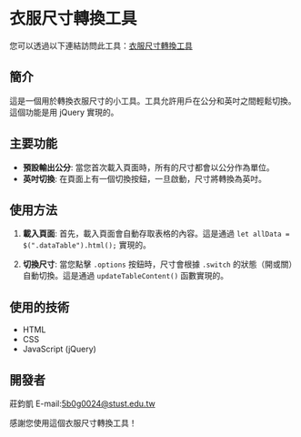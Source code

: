 # 衣服尺寸轉換工具 
您可以透過以下連結訪問此工具：[衣服尺寸轉換工具](https://clothe-size.netlify.app/)
## 簡介

這是一個用於轉換衣服尺寸的小工具。工具允許用戶在公分和英吋之間輕鬆切換。這個功能是用 jQuery 實現的。

## 主要功能

- **預設輸出公分**: 當您首次載入頁面時，所有的尺寸都會以公分作為單位。
- **英吋切換**: 在頁面上有一個切換按鈕，一旦啟動，尺寸將轉換為英吋。

## 使用方法

1. **載入頁面**: 首先，載入頁面會自動存取表格的內容。這是通過 `let allData = $(".dataTable").html();` 實現的。

2. **切換尺寸**: 當您點擊 `.options` 按鈕時，尺寸會根據 `.switch` 的狀態（開或關）自動切換。這是通過 `updateTableContent()` 函數實現的。

## 使用的技術

- HTML
- CSS
- JavaScript (jQuery)

## 開發者

莊鈞凱 E-mail:5b0g0024@stust.edu.tw

感謝您使用這個衣服尺寸轉換工具！
